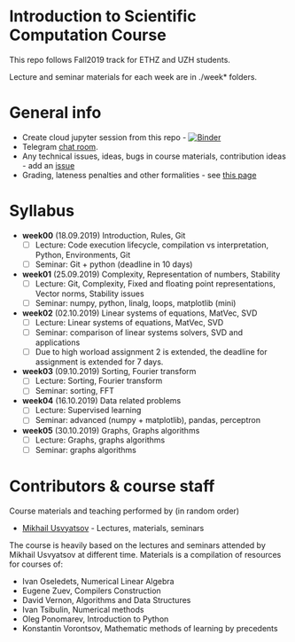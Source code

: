 # Introduction to Scientific Computation Course

This repo follows Fall2019 track for ETHZ and UZH students.

Lecture and seminar materials for each week are in ./week* folders.

# General info
* Create cloud jupyter session from this repo - [![Binder](https://mybinder.org/badge.svg)](https://mybinder.org/v2/gh/Aelphy/ISC2019/fall2019)
* Telegram [chat room](https://t.me/iscfall19).
* Any technical issues, ideas, bugs in course materials, contribution ideas - add an [issue](https://github.com/Aelphy/ISC2019/issues)
* Grading, lateness penalties and other formalities - see [this page](https://github.com/Aelphy/ISC2019/wiki/Homeworks-and-grading-(ETHZ-and-UZH))


# Syllabus
- __week00__ (18.09.2019) Introduction, Rules, Git
  - [ ] Lecture: Code execution lifecycle, compilation vs interpretation, Python, Environments, Git
  - [ ] Seminar: Git + python (deadline in 10 days)
- __week01__ (25.09.2019) Complexity, Representation of numbers, Stability
  - [ ] Lecture: Git, Complexity, Fixed and floating point representations, Vector norms, Stability issues
  - [ ] Seminar: numpy, python, linalg, loops, matplotlib (mini) 
- __week02__ (02.10.2019) Linear systems of equations, MatVec, SVD
  - [ ] Lecture: Linear systems of equations, MatVec, SVD
  - [ ] Seminar: comparison of linear systems solvers, SVD and applications
  - [ ] Due to high worload assignment 2 is extended, the deadline for assignment is extended for 7 days.
- __week03__ (09.10.2019) Sorting, Fourier transform
  - [ ] Lecture: Sorting, Fourier transform
  - [ ] Seminar: sorting, FFT
- __week04__ (16.10.2019) Data related problems
  - [ ] Lecture: Supervised learning
  - [ ] Seminar: advanced (numpy + matplotlib), pandas, perceptron
- __week05__ (30.10.2019) Graphs, Graphs algorithms
  - [ ] Lecture: Graphs, graphs algorithms
  - [ ] Seminar: graphs algorithms

# Contributors & course staff
Course materials and teaching performed by (in random order)
- [Mikhail Usvyatsov](http://www.prs.igp.ethz.ch/content/specialinterest/baug/institute-igp/photogrammetry-and-remote-sensing/en/group/people/person-detail.html?persid=242711) - Lectures, materials, seminars

The course is heavily based on the lectures and seminars attended by Mikhail Usvyatsov at different time.
Materials is a compilation of resources for courses of:

- Ivan Oseledets, Numerical Linear Algebra
- Eugene Zuev, Compilers Construction
- David Vernon, Algorithms and Data Structures
- Ivan Tsibulin, Numerical methods
- Oleg Ponomarev, Introduction to Python
- Konstantin Vorontsov, Mathematic methods of learning by precedents
